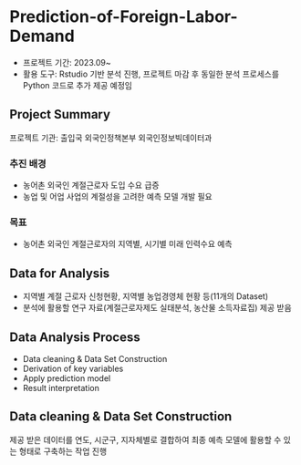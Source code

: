 # Prediction-of-Foreign-Labor-Demand
- 프로젝트 기간: 2023.09~
- 활용 도구: Rstudio 기반 분석 진행, 프로젝트 마감 후 동일한 분석 프로세스를 Python 코드로 추가 제공 예정임
## Project Summary

프로젝트 기관: 출입국 외국인정책본부 외국인정보빅데이터과

### 추진 배경

- 농어촌 외국인 계절근로자 도입 수요 급증
- 농업 및 어업 사업의 계절성을 고려한 예측 모델 개발 필요

### 목표

- 농어촌 외국인 계절근로자의 지역별, 시기별 미래 인력수요 예측
 
## Data for Analysis

- 지역별 계절 근로자 신청현황, 지역별 농업경영체 현황 등(11개의 Dataset)
- 분석에 활용할 연구 자료(계절근로자제도 실태분석, 농산물 소득자료집) 제공 받음

## Data Analysis Process

- Data cleaning & Data Set Construction
- Derivation of key variables
- Apply prediction model
- Result interpretation

## Data cleaning & Data Set Construction

제공 받은 데이터를 연도, 시군구, 지자체별로 결합하여 최종 예측 모델에 활용할 수 있는 형태로 구축하는 작업 진행
